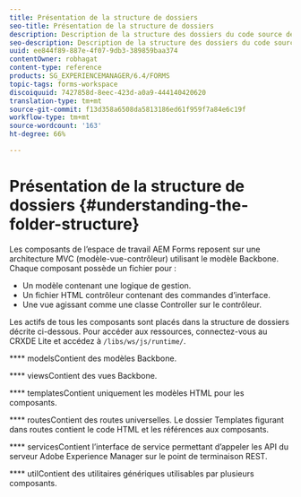 ```yaml
---
title: Présentation de la structure de dossiers
seo-title: Présentation de la structure de dossiers
description: Description de la structure des dossiers du code source de l’espace de travail AEM Forms à personnaliser.
seo-description: Description de la structure des dossiers du code source de l’espace de travail AEM Forms à personnaliser.
uuid: ee844f89-887e-4f07-9db3-389859baa374
contentOwner: robhagat
content-type: reference
products: SG_EXPERIENCEMANAGER/6.4/FORMS
topic-tags: forms-workspace
discoiquuid: 7427858d-8eec-423d-a0a9-444140420620
translation-type: tm+mt
source-git-commit: f13d358a6508da5813186ed61f959f7a84e6c19f
workflow-type: tm+mt
source-wordcount: '163'
ht-degree: 66%

---
```



# Présentation de la structure de dossiers  {#understanding-the-folder-structure}

Les composants de l’espace de travail AEM Forms reposent sur une architecture MVC (modèle-vue-contrôleur) utilisant le modèle Backbone. Chaque composant possède un fichier pour :

* Un modèle contenant une logique de gestion.
* Un fichier HTML contrôleur contenant des commandes d’interface.
* Une vue agissant comme une classe Controller sur le contrôleur.

Les actifs de tous les composants sont placés dans la structure de dossiers décrite ci-dessous. Pour accéder aux ressources, connectez-vous au CRXDE Lite et accédez à `/libs/ws/js/runtime/`.

**** modelsContient des modèles Backbone.

**** viewsContient des vues Backbone.

**** templatesContient uniquement les modèles HTML pour les composants.

**** routesContient des routes universelles. Le dossier Templates figurant dans routes contient le code HTML et les références aux composants.

**** servicesContient l’interface de service permettant d’appeler les API du serveur Adobe Experience Manager sur le point de terminaison REST.

**** utilContient des utilitaires génériques utilisables par plusieurs composants.

